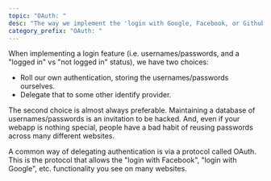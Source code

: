 ```yaml
---
topic: "OAuth: "
desc: "The way we implement the 'login with Google, Facebook, or Github' thing you see on some websites"
category_prefix: "OAuth: "
---
```


When implementing a login feature (i.e. usernames/passwords, and a "logged in" vs "not logged in" status), we have two choices:
* Roll our own authentication, storing the usernames/passwords ourselves.
* Delegate that to some other identify provider.

The second choice is almost always preferable.  Maintaining a database
of usernames/passwords is an invitation to be hacked.  And, even if
your webapp is nothing special, people have a bad habit of reusing
passwords across many different websites.

A common way of delegating authentication is via a protocol called OAuth.   
This is the protocol that allows the "login with Facebook", "login with Google", etc. functionality
you see on many websites.

